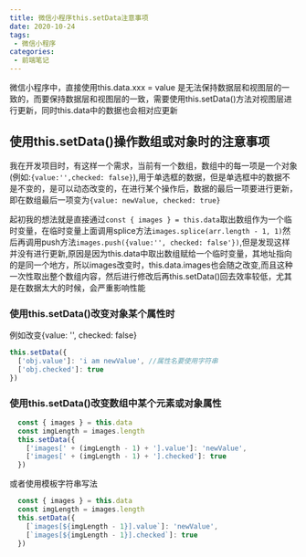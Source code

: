 ```yaml
---
title: 微信小程序this.setData注意事项
date: 2020-10-24
tags: 
 - 微信小程序
categories:
 - 前端笔记
---
```


微信小程序中，直接使用this.data.xxx = value 是无法保持数据层和视图层的一致的，而要保持数据层和视图层的一致，需要使用this.setData()方法对视图层进行更新，同时this.data中的数据也会相对应更新

## 使用this.setData()操作数组或对象时的注意事项

我在开发项目时，有这样一个需求，当前有一个数组，数组中的每一项是一个对象(例如:`{value:'',checked: false}`),用于单选框的数据，但是单选框中的数据不是不变的，是可以动态改变的，在进行某个操作后，数据的最后一项要进行更新，即在数组最后一项变为`{value: newValue, checked: true}`

起初我的想法就是直接通过`const { images } = this.data`取出数组作为一个临时变量，在临时变量上面调用splice方法`images.splice(arr.length - 1, 1)`然后再调用push方法`images.push({value:'', checked: false'})`,但是发现这样并没有进行更新,原因是因为this.data中取出数组赋给一个临时变量，其地址指向的是同一个地方，所以images改变时，this.data.images也会随之改变,而且这种一次性取出整个数组内容，然后进行修改后再this.setData()回去效率较低，尤其是在数据太大的时候，会严重影响性能

### 使用this.setData()改变对象某个属性时
例如改变{value: '', checked: false}
```js
this.setData({
  ['obj.value']: 'i am newValue', //属性名要使用字符串
  ['obj.checked']: true
})
```

### 使用this.setData()改变数组中某个元素或对象属性
```js
  const { images } = this.data
  const imgLength = images.length
  this.setData({
    ['images[' + (imgLength - 1) + '].value']: 'newValue',
    ['images[' + (imgLength - 1) + '].checked']: true
  })
```

或者使用模板字符串写法
```js
  const { images } = this.data
  const imgLength = images.length
  this.setData({
    [`images[${imgLength - 1}].value`]: 'newValue',
    [`images[${imgLength - 1}].checked`]: true
  })
```